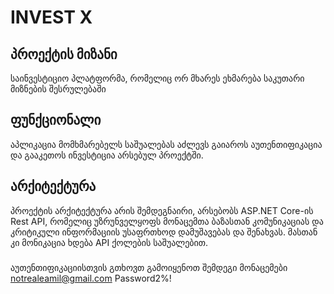 # INVEST X

## პროექტის მიზანი
საინვესტიციო პლატფორმა, რომელიც ორ მხარეს ეხმარება საკუთარი მიზნების შესრულებაში

## ფუნქციონალი
აპლიკაცია მომხმარებელს საშუალებას აძლევს გაიაროს აუთენთიფიკაცია და გააკეთოს ინვესტიცია არსებულ პროექტში. 

## არქიტექტურა
პროექტის არქიტექტურა არის შემდეგნაირი, არსებობს ASP.NET Core-ის Rest API, რომელიც უზრუნველყოფს მონაცემთა ბაზასთან კომუნიკაციას და კრიტიკული ინფორმაციის
უსაფრთხოდ დამუშავებას და შენახვას. მასთან კი მონიკაცია ხდება API ქოლების საშუალებით.

### 
აუთენთიფიკაციისთვის გთხოვთ გამოიყენოთ შემდეგი მონაცემები
notrealeamil@gmail.com
Password2%!

